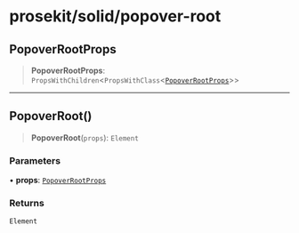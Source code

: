 # prosekit/solid/popover-root

<a id="PopoverRootProps" name="PopoverRootProps"></a>

## PopoverRootProps

> **PopoverRootProps**: `PropsWithChildren`\<`PropsWithClass`\<[`PopoverRootProps`](../lit/popover-root.md#PopoverRootProps)\>\>

***

<a id="PopoverRoot" name="PopoverRoot"></a>

## PopoverRoot()

> **PopoverRoot**(`props`): `Element`

### Parameters

• **props**: [`PopoverRootProps`](popover-root.md#PopoverRootProps)

### Returns

`Element`
